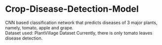 # Crop-Disease-Detection-Model
CNN based classification network that predicts diseases of 3 major plants, namely, tomato, apple and grape.<br>
Dataset used: PlantVillage Dataset
Currently, there is only tomato leaves disease detection.
